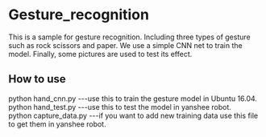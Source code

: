 # Gesture_recognition

This is a sample for gesture recognition. Including three types of gesture such as rock scissors and paper. 
We use a simple CNN net to train the model. Finally, some pictures are used to test its effect.

## How to use

 python hand_cnn.py ---use this to train the gesture model in Ubuntu 16.04.                                                               
 python hand_test.py ---use this to test the model in yanshee robot.                                                                       
 python capture_data.py ---if you want to add new training data use this file to get them in yanshee robot.

